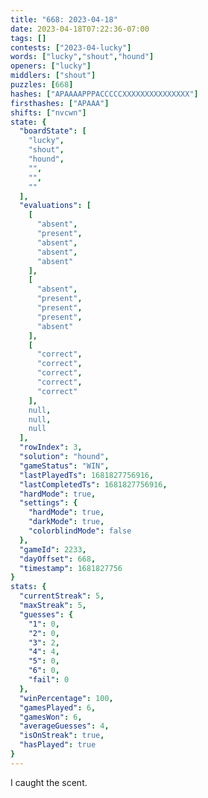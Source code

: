 ```yaml
---
title: "668: 2023-04-18"
date: 2023-04-18T07:22:36-07:00
tags: []
contests: ["2023-04-lucky"]
words: ["lucky","shout","hound"]
openers: ["lucky"]
middlers: ["shout"]
puzzles: [668]
hashes: ["APAAAAPPPACCCCCXXXXXXXXXXXXXXX"]
firsthashes: ["APAAA"]
shifts: ["nvcwn"]
state: {
  "boardState": [
    "lucky",
    "shout",
    "hound",
    "",
    "",
    ""
  ],
  "evaluations": [
    [
      "absent",
      "present",
      "absent",
      "absent",
      "absent"
    ],
    [
      "absent",
      "present",
      "present",
      "present",
      "absent"
    ],
    [
      "correct",
      "correct",
      "correct",
      "correct",
      "correct"
    ],
    null,
    null,
    null
  ],
  "rowIndex": 3,
  "solution": "hound",
  "gameStatus": "WIN",
  "lastPlayedTs": 1681827756916,
  "lastCompletedTs": 1681827756916,
  "hardMode": true,
  "settings": {
    "hardMode": true,
    "darkMode": true,
    "colorblindMode": false
  },
  "gameId": 2233,
  "dayOffset": 668,
  "timestamp": 1681827756
}
stats: {
  "currentStreak": 5,
  "maxStreak": 5,
  "guesses": {
    "1": 0,
    "2": 0,
    "3": 2,
    "4": 4,
    "5": 0,
    "6": 0,
    "fail": 0
  },
  "winPercentage": 100,
  "gamesPlayed": 6,
  "gamesWon": 6,
  "averageGuesses": 4,
  "isOnStreak": true,
  "hasPlayed": true
}
---
```

<!-- more -->
I caught the scent.

